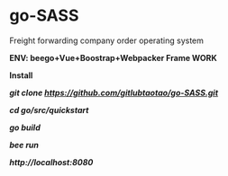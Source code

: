 # go-SASS
Freight forwarding company order operating system

**ENV: beego+Vue+Boostrap+Webpacker Frame WORK**

**Install**

***git clone https://github.com/gitlubtaotao/go-SASS.git***

***cd go/src/quickstart***

***go build***

***bee run***

***http://localhost:8080***